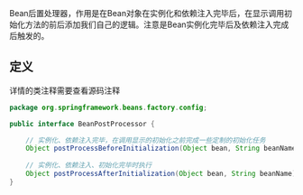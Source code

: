 Bean后置处理器，作用是在Bean对象在实例化和依赖注入完毕后，在显示调用初始化方法的前后添加我们自己的逻辑。注意是Bean实例化完毕后及依赖注入完成后触发的。

## 定义

详情的类注释需要查看源码注释

```java
package org.springframework.beans.factory.config;

public interface BeanPostProcessor { 

	// 实例化、依赖注入完毕，在调用显示的初始化之前完成一些定制的初始化任务
	Object postProcessBeforeInitialization(Object bean, String beanName) throws BeansException; 
	
	// 实例化、依赖注入、初始化完毕时执行
	Object postProcessAfterInitialization(Object bean, String beanName) throws BeansException; 
}
```


